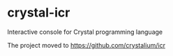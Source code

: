 # crystal-icr
Interactive console for Crystal programming language

The project moved to https://github.com/crystalium/icr
